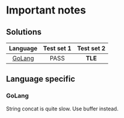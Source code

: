 # Important notes

## Solutions

|      Language      | Test set 1 | Test set 2 |
|:------------------:|:----------:|:----------:|
| [GoLang](words.go) |    PASS    |  **TLE**   |

## Language specific

### GoLang

String concat is quite slow. Use buffer instead.
